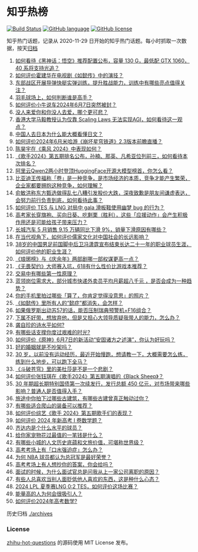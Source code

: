 # 知乎热榜
[![Build Status](https://github.com/ToWeLong/zhihu-hot-questions/workflows/CI/badge.svg)](https://github.com/ToWeLong/zhihu-hot-questions/actions)
[![GitHub language](https://img.shields.io/badge/language-golang-orange.svg)](https://golang.org/)
[![GitHub license](https://img.shields.io/github/license/ToWeLong/zhihu-hot-questions)](https://github.com/ToWeLong/zhihu-hot-questions/blob/main/LICENSE)

知乎热门话题，记录从 2020-11-29 日开始的知乎热门话题。每小时抓取一次数据，按天[归档](./archives)

<!-- BEGIN -->

1. [如何看待《黑神话：悟空》推荐配置公布，容量 130 G，最低配 GTX 1060，40 系将支持光追？](https://www.zhihu.com/question/658322606)
1. [如何评价霍建华在电视剧《如懿传》中的演技？](https://www.zhihu.com/question/290675762)
1. [东部战区开展导弹快艇实弹训练，提升胜战能力，训练中有哪些亮点值得关注？](https://www.zhihu.com/question/658319944)
1. [羽毛球场上，如何判断谁是高手？](https://www.zhihu.com/question/531069642)
1. [如何评价小牛说车2024年6月7日突然被封？](https://www.zhihu.com/question/658318290)
1. [没人来爱你和你没人去爱，哪个更可悲？](https://www.zhihu.com/question/657839076)
1. [香港大学马毅教授认为仅靠 Scaling Laws 无法实现AGI，如何看待这一观点？](https://www.zhihu.com/question/658143613)
1. [中国人去日本为什么能大概看懂日文？](https://www.zhihu.com/question/649670598)
1. [如何评价2024年6月米哈游《崩坏星穹铁道》2.3版本前瞻直播？](https://www.zhihu.com/question/658258307)
1. [陈昊宇在《乘风 2024》中表现如何？](https://www.zhihu.com/question/653729235)
1. [《歌手2024》第五期排名公布，孙楠、那英、凡希亚位列前三，如何看待本次排名？](https://www.zhihu.com/question/658352150)
1. [阿里云Qwen2两小时登顶HuggingFace开源大模型榜首，你怎么看？](https://www.zhihu.com/question/658304946)
1. [比亚迪王传福称「卷」是一种竞争，是市场经济的本质，竞争才能产生繁荣，企业家都要拥抱这种竞争，如何理解？](https://www.zhihu.com/question/658309311)
1. [俞敏洪称东方甄选做得乱七八糟引发股价大跌，深夜致歉是朋友间谦虚表达，会努力前行负责到底，如何看待此事？](https://www.zhihu.com/question/658297223)
1. [如何评价 TES 与 LNG 对局中 gala 滑板鞋使用幽梦 bug 的行为？](https://www.zhihu.com/question/658347371)
1. [高考家长穿旗袍、买向日葵、吃剩栗（胜利），这些「应援动作」会产生积极作用还是可能给孩子带来压力？](https://www.zhihu.com/question/657964630)
1. [长城汽车 5 月销售 9.15 万辆同比下滑 9%，销量下滑原因有哪些？](https://www.zhihu.com/question/658075607)
1. [在当代视角下，如何评价儒家文化对中国社会的长远影响？](https://www.zhihu.com/question/657653009)
1. [38岁的中国男足前国脚中后卫冯潇霆宣布结束长达二十一年的职业球员生涯，如何评价他的职业生涯？](https://www.zhihu.com/question/658174459)
1. [《琅琊榜》与《庆余年》两部剧哪一部权谋更高一点？](https://www.zhihu.com/question/500352066)
1. [《无畏契约》大师赛入坑，618有什么性价比游戏本推荐？](https://www.zhihu.com/question/657964358)
1. [交易中有哪些第一性原理？](https://www.zhihu.com/question/654901298)
1. [蓝领岗位需求大，部分城市快递外卖员平均月薪超八千元 ，是否会成为一种趋势？](https://www.zhihu.com/question/658298820)
1. [你的手机里拍过哪些「算了，你肯定觉得没意思」的照片？](https://www.zhihu.com/question/657461389)
1. [《如懿传》里所有人的“懿症”都消失，会怎样？](https://www.zhihu.com/question/657969076)
1. [如果俄罗斯出动苏57的话，能否压制瑞典预警机+F16组合？](https://www.zhihu.com/question/658145873)
1. [下属不好带，想放弃他，但是又担心大领导质疑我带人的能力，怎么办？](https://www.zhihu.com/question/656142359)
1. [龚自珍的诗水平如何?](https://www.zhihu.com/question/657473953)
1. [有哪些话支撑你度过艰难的时光?](https://www.zhihu.com/question/657214914)
1. [如何评价《原神》6月7日的新活动“安固诸方之述演”，你认为好玩吗？](https://www.zhihu.com/question/658306715)
1. [好的婚姻就是不吵架吗？](https://www.zhihu.com/question/657912016)
1. [30 岁，以前没有运动经历，最近开始慢跑，想请教一下，大概需要怎么练，练到什么地步，可以跑下全马？](https://www.zhihu.com/question/657743069)
1. [《斗破苍穹》里的美杜莎是不是一个悲剧？](https://www.zhihu.com/question/573350433)
1. [如何评价张钰琪在《歌手2024》第五期演唱的《Black Sheep》？](https://www.zhihu.com/question/658349513)
1. [30 年期超长期特别国债第一次续发行，发行总额 450 亿元，对市场带来哪些影响？普通人是否值得入手？](https://www.zhihu.com/question/658298500)
1. [旅途中你拍下过哪些古建筑，有哪些古建曾真正触动过你？](https://www.zhihu.com/question/658211918)
1. [有哪些适合爬山的装备可以推荐？](https://www.zhihu.com/question/655391390)
1. [如何评价综艺《歌手 2024》第五期歌手们的表现？](https://www.zhihu.com/question/658129032)
1. [如何评价 2024 年新高考 I 卷数学题？](https://www.zhihu.com/question/658254862)
1. [齐达内是个什么水平的球员？](https://www.zhihu.com/question/477732106)
1. [给你家宠物花过最值的一笔钱是什么？](https://www.zhihu.com/question/658146043)
1. [有哪些小城的人文历史底蕴和文旅价值，可堪称世界级？](https://www.zhihu.com/question/658212105)
1. [高考考场上有「口水强迫症」怎么办？](https://www.zhihu.com/question/658132675)
1. [为何 NBA 球员都认为总冠军是最好荣誉？](https://www.zhihu.com/question/459816879)
1. [高考考场上有人想抄你的答案，你会给吗？](https://www.zhihu.com/question/657325854)
1. [面试的时候，为什么面试官总是问我从上一家公司离职的原因？](https://www.zhihu.com/question/657945120)
1. [有些人总喜欢当别人面贬低他人喜欢的东西，这是种什么心态？](https://www.zhihu.com/question/658004354)
1. [2024 LPL 夏季赛LNG 0:2 TES，如何评价这场比赛？](https://www.zhihu.com/question/658335856)
1. [能量高的人为何会很吸引人？](https://www.zhihu.com/question/657824853)
1. [如何评价2024年高考数学?](https://www.zhihu.com/question/658321948)

<!-- END -->

历史归档 [./archives](./archives)


### License
[zhihu-hot-questions](https://github.com/towelong/zhihu-hot-questions) 的源码使用 MIT License 发布。